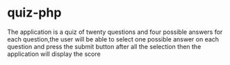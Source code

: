 # quiz-php
The application is a quiz of twenty questions and four possible answers for each question,the user will be able to select one possible answer on each question and press the submit button after all the selection
then the application will display the score
